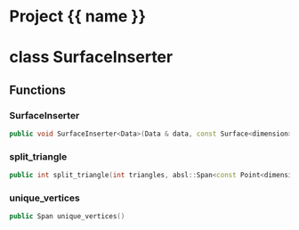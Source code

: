 <script setup>
import {useRoute} from 'vitepress'
const {path} = useRoute()
const tokens = path.split('/')
const words = tokens[2].split('-');
for (let i = 0; i < words.length; i++) {
    words[i] = words[i].charAt(0).toUpperCase() + words[i].slice(1);
    words[i] = words[i].replace('geode', 'Geode')
}
const name = words.join('-');
</script>
# Project {{ name }}

# class SurfaceInserter


## Functions

### SurfaceInserter

```cpp
public void SurfaceInserter<Data>(Data & data, const Surface<dimension> & surface)
```


### split_triangle

```cpp
public int split_triangle(int triangles, absl::Span<const Point<dimension> > points)
```


### unique_vertices

```cpp
public Span unique_vertices()
```




